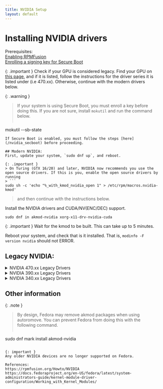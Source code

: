```yaml
---
title: NVIDIA Setup
layout: default
---
```


# Installing NVIDIA drivers

Prerequisites:\
[Enabling RPMFusion](/rpmfusion)\
[Enrolling a signing key for Secure Boot](/nvidia_secboot)

{: .important }
Check if your GPU is considered legacy. Find your GPU on [this page](https://www.nvidia.com/en-us/drivers/unix/legacy-gpu/), and if it is listed, follow the instructions for the driver series it is listed under (i.e 470.xx). Otherwise, continue with the modern drivers below.

{: .warning }
> If your system is using Secure Boot, you must enroll a key before doing this. If you are not sure, install `mokutil` and run the command below.
> ```
mokutil --sb-state
```
If Secure Boot is enabled, you must follow the steps [here](/nvidia_secboot) before proceeding.

## Modern NVIDIA:
First, update your system, `sudo dnf up`, and reboot.

{: .important }
> On Turing (GTX 16/20) and later, NVIDIA now recommends you use the open source drivers. If this is you, enable the open source drivers by running
> ```
sudo sh -c 'echo "%_with_kmod_nvidia_open 1" > /etc/rpm/macros.nvidia-kmod'
```
> and then continue with the instructions below.

Install the NVIDIA drivers and CUDA/NV(ENC/DEC) support.

```
sudo dnf in akmod-nvidia xorg-x11-drv-nvidia-cuda
```

{: .important }
Wait for the kmod to be built. This can take up to 5 minutes.

Reboot your system, and check that is it installed. That is, `modinfo -F version nvidia` should not ERROR.
## Legacy NVIDIA:
<details markdown=1>
<summary>NVIDIA 470.xx Legacy Drivers</summary>
First, update your system, `sudo dnf up`, and reboot.

Install the NVIDIA drivers and CUDA (11.4) support.
```
sudo dnf in akmod-nvidia-470xx xorg-x11-drv-nvidia-470xx xorg-x11-drv-nvidia-470xx-cuda
``` 
{: .important }
Wait for the kmod to be built. This can take up to 5 minutes.

Reboot your system, and check that is it installed. That is, `modinfo -F version nvidia` should not ERROR.
</details>
<details markdown=1>
<summary>NVIDIA 390.xx Legacy Drivers</summary>

{: .warning }
This driver is end-of-life. It may break at any time.

First, update your system, `sudo dnf up`, and reboot.

Install the NVIDIA drivers and CUDA (9.2) support.
```
sudo dnf in akmod-nvidia-390xx xorg-x11-drv-nvidia-390xx xorg-x11-drv-nvidia-390xx-cuda
```

{: .important }
Wait for the kmod to be built. This can take up to 5 minutes.

Reboot your system, and check that is it installed. That is, `modinfo -F version nvidia` should not ERROR.
</details>

<details markdown=1>
<summary>NVIDIA 340.xx Legacy Drivers</summary>
<details markdown=1>
<summary>Optional: 3rd Party Patch</summary>
The goal of this driver is to increase compatibility with newer Linux kernel versions. It is recommended for more recent versions of Fedora (Linux ~6).
I cannot verify if this patch is required, because I do not have a compatible device to test it with. 

{: .note }
As far as I can tell, this patch is intended to be used with the LTS kernel.

{: .important }
Before installing any 3rd party software, audit the repo, Copr build logs, and make sure you trust the developer.

First, update your system, `sudo dnf up`, and reboot

Then, enable the third party Copr repo:
```
sudo dnf copr enable kwizart/kernel-longterm-6.1
```
Install the needed dependencies:
```
sudo dnf in akmods gcc kernel-longterm kernel-longterm-devel
```
Follow the rest of the instructions like normal.
</details>

{: .warning }
This driver is EOL. It may break at any time, and likely won't work on newer Fedora versions. You may attempt the drivers below, but also note the 3rd party patch section.

First, update your system, `sudo dnf up`, and reboot.

Install the NVIDIA drivers and CUDA (6.5) support.
```
sudo dnf in akmod-nvidia-340xx xorg-x11-drv-nvidia-340xx xorg-x11-drv-nvidia-340xx-cuda
```
{: .important }
Wait for the kmod to build. This can take up to 5 minutes.

Reboot your system, and check that is it installed. That is, `modinfo -F version nvidia` should not ERROR.
</details>

## Other information

{: .note }
> By design, Fedora may remove akmod packages when using autoromove. You can prevent Fedora from doing this with the following command.
> 
> ```
sudo dnf mark install akmod-nvidia
```

{: important }
Any older NVIDIA devices are no longer supported on Fedora.

References:
https://rpmfusion.org/Howto/NVIDIA
https://docs.fedoraproject.org/en-US/fedora/latest/system-administrators-guide/kernel-module-driver-configuration/Working_with_Kernel_Modules/
